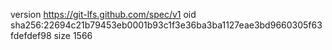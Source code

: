 version https://git-lfs.github.com/spec/v1
oid sha256:22694c21b79453eb0001b93c1f3e36ba3ba1127eae3bd9660305f63fdefdef98
size 1566
